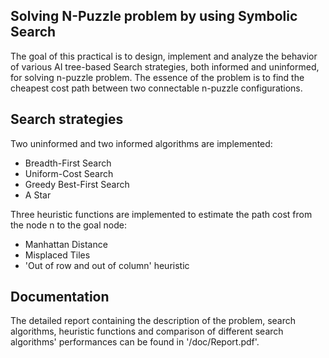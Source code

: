 ## Solving N-Puzzle problem by using Symbolic Search
The goal of this practical is to design, implement and analyze the behavior of various AI
tree-based Search strategies, both informed and uninformed, for solving n-puzzle problem. The
essence of the problem is to find the cheapest cost path between two connectable n-puzzle
configurations. 

## Search strategies
Two uninformed and two informed algorithms are implemented:
* Breadth-First Search
* Uniform-Cost Search
* Greedy Best-First Search
* A Star

Three heuristic functions are implemented to estimate the path cost from the
node n to the goal node: 
* Manhattan Distance
* Misplaced Tiles
* 'Out of row and out of column' heuristic

## Documentation
The detailed report containing the description of the problem, search algorithms, heuristic functions and comparison of different
search algorithms' performances can be found in '/doc/Report.pdf'.
